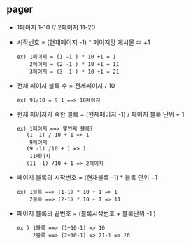 ## pager

* 1페이지 1-10 // 2페이지 11-20

* 시작번호 = (현재페이지 -1) * 페이지당 게시물 수 +1
  ```
  ex) 1페이지 = (1 -1 ) * 10 +1 = 1
      2페이지 = (2 -1 ) * 10 +1 = 11
      3페이지 = (3 -1 ) * 10 +1 = 21
  ```
* 전체 페이지 블록 수 = 전제페이지 / 10
  ```
  ex) 91/10 = 9.1 ==> 10페이지
  ```

* 현재 페이지가 속한 블록 = (현재페이지 -1) / 페이지 블록 단위 + 1
  ```
  ex) 1페이지 ==> 몇번째 블록?
     (1 -1) / 10 + 1 => 1
      9페이지
     (9 -1) /10 + 1 => 1
      11페이지
     (11 -1) /10 + 1 => 2페이지
  ```
* 페이지 블록의 시작번호 =  (현재블록 -1) * 블록 단위 +1
  ``` 
  ex) 1블록 ==> (1-1) * 10 + 1 => 1
      2블록 ==> (2-1) * 10 + 1 => 11
  ```

* 페이지 블록의 끝번호  =  (블록시작번호 + 블록단위 -1 )
  ```
  ex ) 1블록 ==> (1+10-1) => 10
       2블록 ==> (2+10-1) => 21-1 => 20
  ```
